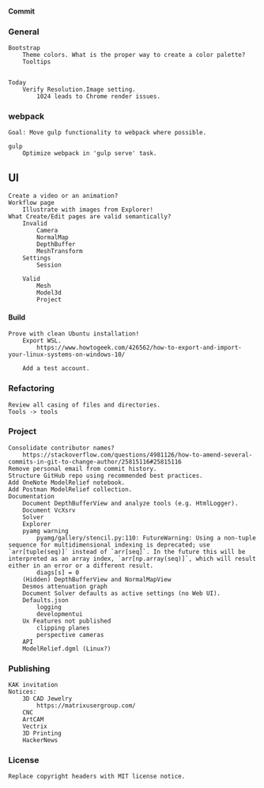 #### Commit     
### General   

    Bootstrap
        Theme colors. What is the proper way to create a color palette?
        Tooltips


    Today   
        Verify Resolution.Image setting.
            1024 leads to Chrome render issues.
### webpack
    Goal: Move gulp functionality to webpack where possible.
    
    gulp
        Optimize webpack in 'gulp serve' task.
 ## UI
    Create a video or an animation?
    Workflow page
        Illustrate with images from Explorer!
    What Create/Edit pages are valid semantically?
        Invalid
            Camera
            NormalMap
            DepthBuffer
            MeshTransform
        Settings
            Session

        Valid
            Mesh
            Model3d
            Project
#### Build
    Prove with clean Ubuntu installation!
        Export WSL.
            https://www.howtogeek.com/426562/how-to-export-and-import-your-linux-systems-on-windows-10/

        Add a test account.
### Refactoring
    Review all casing of files and directories.
    Tools -> tools
### Project
    Consolidate contributor names?
        https://stackoverflow.com/questions/4981126/how-to-amend-several-commits-in-git-to-change-author/25815116#25815116
    Remove personal email from commit history.
    Structure GitHub repo using recommended best practices.
    Add OneNote ModelRelief notebook.
    Add Postman ModelRelief collection.
    Documentation
        Document DepthBufferView and analyze tools (e.g. HtmlLogger).
        Document VcXsrv
        Solver
        Explorer
        pyamg warning
            pyamg/gallery/stencil.py:110: FutureWarning: Using a non-tuple sequence for multidimensional indexing is deprecated; use `arr[tuple(seq)]` instead of `arr[seq]`. In the future this will be interpreted as an array index, `arr[np.array(seq)]`, which will result either in an error or a different result.
            diags[s] = 0
        (Hidden) DepthBufferView and NormalMapView
        Desmos attenuation graph
        Document Solver defaults as active settings (no Web UI).
        Defaults.json
            logging
            developmentui
        Ux Features not published
            clipping planes
            perspective cameras
        API
        ModelRelief.dgml (Linux?)
### Publishing
    KAK invitation
    Notices:
        3D CAD Jewelry
            https://matrixusergroup.com/
        CNC
        ArtCAM
        Vectrix
        3D Printing
        HackerNews
### License
    Replace copyright headers with MIT license notice.

